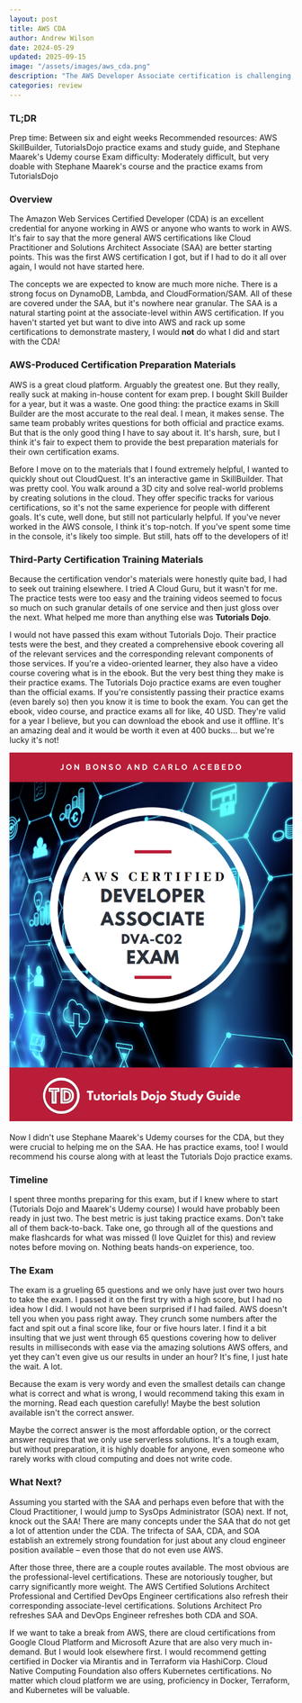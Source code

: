 ```yaml
---
layout: post
title: AWS CDA
author: Andrew Wilson
date: 2024-05-29
updated: 2025-09-15
image: "/assets/images/aws_cda.png"
description: "The AWS Developer Associate certification is challenging, but extremely rewarding to master. Covering an expansive list of AWS services, this is anything but light on content. Be prepared to really spend the extra time needed to master the concepts, especially if you intend to pursue other AWS certifications."
categories: review
---
```

### TL;DR
Prep time: Between six and eight weeks
Recommended resources: AWS SkillBuilder, TutorialsDojo practice exams and study guide, and Stephane Maarek's Udemy course
Exam difficulty: Moderately difficult, but very doable with Stephane Maarek's course and the practice exams from TutorialsDojo

### Overview
The Amazon Web Services Certified Developer (CDA) is an excellent credential for anyone working in AWS or anyone who wants to work in AWS. It's fair to say that the more general AWS certifications like Cloud Practitioner and Solutions Architect Associate (SAA) are better starting points. This was the first AWS certification I got, but if I had to do it all over again, I would not have started here.

The concepts we are expected to know are much more niche. There is a strong focus on DynamoDB, Lambda, and CloudFormation/SAM. All of these are covered under the SAA, but it's nowhere near granular. The SAA is a natural starting point at the associate-level within AWS certification. If you haven't started yet but want to dive into AWS and rack up some certifications to demonstrate mastery, I would <strong>not</strong> do what I did and start with the CDA!

### AWS-Produced Certification Preparation Materials
AWS is a great cloud platform. Arguably the greatest one. But they really, really suck at making in-house content for exam prep. I bought Skill Builder for a year, but it was a waste. One good thing: the practice exams in Skill Builder are the most accurate to the real deal. I mean, it makes sense. The same team probably writes questions for both official and practice exams. But that is the only good thing I have to say about it. It's harsh, sure, but I think it's fair to expect them to provide the best preparation materials for their own certification exams.

Before I move on to the materials that I found extremely helpful, I wanted to quickly shout out CloudQuest. It's an interactive game in SkillBuilder. That was pretty cool. You walk around a 3D city and solve real-world problems by creating solutions in the cloud. They offer specific tracks for various certifications, so it's not the same experience for people with different goals. It's cute, well done, but still not particularly helpful. If you've never worked in the AWS console, I think it's top-notch. If you've spent some time in the console, it's likely too simple. But still, hats off to the developers of it!

### Third-Party Certification Training Materials
Because the certification vendor's materials were honestly quite bad, I had to seek out training elsewhere. I tried A Cloud Guru, but it wasn't for me. The practice tests were too easy and the training videos seemed to focus so much on such granular details of one service and then just gloss over the next. What helped me more than anything else was **Tutorials Dojo**.

I would not have passed this exam without Tutorials Dojo. Their practice tests were the best, and they created a comprehensive ebook covering all of the relevant services and the corresponding relevant components of those services. If you're a video-oriented learner, they also have a video course covering what is in the ebook. But the very best thing they make is their practice exams. The Tutorials Dojo practice exams are even tougher than the official exams. If you're consistently passing their practice exams (even barely so) then you know it is time to book the exam. You can get the ebook, video course, and practice exams all for like, 40 USD. They're valid for a year I believe, but you can download the ebook and use it offline. It's an amazing deal and it would be worth it even at 400 bucks… but we're lucky it's not!

<div class="post-image">
	<img src="/assets/images/CDA_ebook.png" class="img-responsive" alt="Post Image">
</div>
<br>
Now I didn't use Stephane Maarek's Udemy courses for the CDA, but they were crucial to helping me on the SAA. He has practice exams, too! I would recommend his course along with at least the Tutorials Dojo practice exams.

### Timeline
I spent three months preparing for this exam, but if I knew where to start (Tutorials Dojo and Maarek's Udemy course) I would have probably been ready in just two. The best metric is just taking practice exams. Don't take all of them back-to-back. Take one, go through all of the questions and make flashcards for what was missed (I love Quizlet for this) and review notes before moving on. Nothing beats hands-on experience, too.

### The Exam
The exam is a grueling 65 questions and we only have just over two hours to take the exam. I passed it on the first try with a high score, but I had no idea how I did. I would not have been surprised if I had failed. AWS doesn't tell you when you pass right away. They crunch some numbers after the fact and spit out a final score like, four or five hours later. I find it a bit insulting that we just went through 65 questions covering how to deliver results in milliseconds with ease via the amazing solutions AWS offers, and yet they can't even give us our results in under an hour? It's fine, I just hate the wait. A lot.

Because the exam is very wordy and even the smallest details can change what is correct and what is wrong, I would recommend taking this exam in the morning. Read each question carefully! Maybe the best solution available isn't the correct answer. 

Maybe the correct answer is the most affordable option, or the correct answer requires that we only use serverless solutions. It's a tough exam, but without preparation, it is highly doable for anyone, even someone who rarely works with cloud computing and does not write code.

### What Next?
Assuming you started with the SAA and perhaps even before that with the Cloud Practitioner, I would jump to SysOps Administrator (SOA) next. If not, knock out the SAA! There are many concepts under the SAA that do not get a lot of attention under the CDA. The trifecta of SAA, CDA, and SOA establish an extremely strong foundation for just about any cloud engineer position available – even those that do not even use AWS.

After those three, there are a couple routes available. The most obvious are the professional-level certifications. These are notoriously tougher, but carry significantly more weight. The AWS Certified Solutions Architect Professional and Certified DevOps Engineer certifications also refresh their corresponding associate-level certifications. Solutions Architect Pro refreshes SAA and DevOps Engineer refreshes both CDA and SOA.

If we want to take a break from AWS, there are cloud certifications from Google Cloud Platform and Microsoft Azure that are also very much in-demand. But I would look elsewhere first. I would recommend getting certified in Docker via Mirantis and in Terraform via HashiCorp. Cloud Native Computing Foundation also offers Kubernetes certifications. No matter which cloud platform we are using, proficiency in Docker, Terraform, and Kubernetes will be valuable.
						